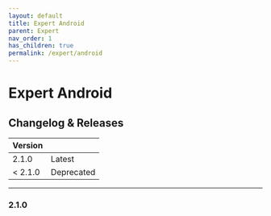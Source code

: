 ```yaml
---
layout: default
title: Expert Android
parent: Expert
nav_order: 1
has_children: true
permalink: /expert/android
---
```


# Expert Android

## Changelog & Releases

| Version |  |
| --- | --- |
| 2.1.0 |  <label class="label label-green">Latest</label>  |
| < 2.1.0 | <label class="label label-red">Deprecated</label> |

---

### 2.1.0

